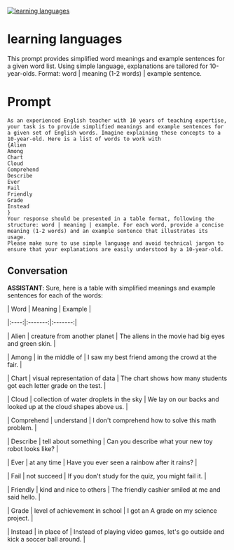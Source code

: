 
[![learning languages](https://flow-prompt-covers.s3.us-west-1.amazonaws.com/icon/illustrative/illus_6.png)]()
# learning languages 
This prompt provides simplified word meanings and example sentences for a given word list. Using simple language, explanations are tailored for 10-year-olds. Format: word | meaning (1-2 words) | example sentence.

# Prompt

```
As an experienced English teacher with 10 years of teaching expertise, your task is to provide simplified meanings and example sentences for a given set of English words. Imagine explaining these concepts to a 10-year-old. Here is a list of words to work with
{Alien
Among
Chart
Cloud
Comprehend
Describe
Ever
Fail
Friendly
Grade
Instead
}
Your response should be presented in a table format, following the structure: word | meaning | example. For each word, provide a concise meaning (1-2 words) and an example sentence that illustrates its usage.
Please make sure to use simple language and avoid technical jargon to ensure that your explanations are easily understood by a 10-year-old.

```

## Conversation

**ASSISTANT**: Sure, here is a table with simplified meanings and example sentences for each of the words:



| Word | Meaning | Example |

|:----:|:-------:|:-------:|

| Alien | creature from another planet | The aliens in the movie had big eyes and green skin. |

| Among | in the middle of | I saw my best friend among the crowd at the fair. |

| Chart | visual representation of data | The chart shows how many students got each letter grade on the test. |

| Cloud | collection of water droplets in the sky | We lay on our backs and looked up at the cloud shapes above us. |

| Comprehend | understand | I don't comprehend how to solve this math problem. |

| Describe | tell about something | Can you describe what your new toy robot looks like? |

| Ever | at any time | Have you ever seen a rainbow after it rains? |

| Fail | not succeed | If you don't study for the quiz, you might fail it. |

| Friendly | kind and nice to others | The friendly cashier smiled at me and said hello. |

| Grade | level of achievement in school | I got an A grade on my science project. |

| Instead | in place of | Instead of playing video games, let's go outside and kick a soccer ball around. |


